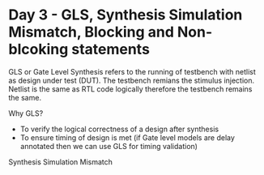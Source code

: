 # Day 3 - GLS, Synthesis Simulation Mismatch, Blocking and Non-blcoking statements

GLS or Gate Level Synthesis refers to the running of testbench with netlist as design under test (DUT). The testbench remians the stimulus injection. 
Netlist is the same as RTL code logically therefore the testbench remains the same.

Why GLS? 
* To verify the logical correctness of a design after synthesis
* To ensure timing of design is met (if Gate level models are delay annotated then we can use GLS for timing validation)

Synthesis Simulation Mismatch

